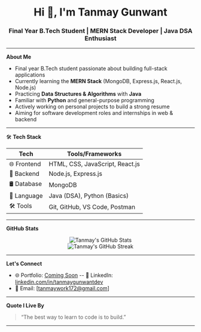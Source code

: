 <h1 align="center">Hi 👋, I'm Tanmay Gunwant</h1>
<h3 align="center">Final Year B.Tech Student | MERN Stack Developer | Java DSA Enthusiast</h3>

---

 **About Me**

-  Final year B.Tech student passionate about building full-stack applications
-  Currently learning the **MERN Stack** (MongoDB, Express.js, React.js, Node.js)
-  Practicing **Data Structures & Algorithms** with **Java**
-  Familiar with **Python** and general-purpose programming
-  Actively working on personal projects to build a strong resume
-  Aiming for software development roles and internships in web & backend

---

🛠️ **Tech Stack**

| Tech        | Tools/Frameworks                           |
|-------------|--------------------------------------------|
| 🌐 Frontend | HTML, CSS, JavaScript, React.js            |
| 🔧 Backend  | Node.js, Express.js                        |
| 🛢️ Database | MongoDB                                    |
| 🧠 Language | Java (DSA), Python (Basics)                |
| 🛠️ Tools    | Git, GitHub, VS Code, Postman              |

---

 **GitHub Stats**

<p align="center">
  <img src="https://github-readme-stats.vercel.app/api?username=Tanmay-AW&show_icons=true&theme=react" alt="Tanmay's GitHub Stats" />
  <br />
  <img src="https://github-readme-streak-stats.herokuapp.com/?user=Tanmay-AW&theme=react" alt="Tanmay's GitHub Streak" />
</p>

---

 **Let's Connect**

- 🌐 Portfolio: [Coming Soon](#)
-- 💼 LinkedIn: [linkedin.com/in/tanmaygunwantdev](https://www.linkedin.com/in/tanmaygunwantdev)
- 📧 Email: [tanmaywork172@gmail.com]

---

 **Quote I Live By**

> “The best way to learn to code is to build.”

---

